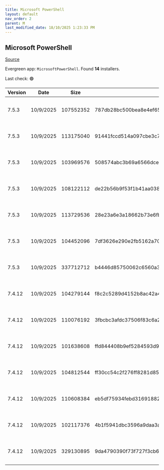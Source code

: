 ```yaml
---
title: Microsoft PowerShell
layout: default
nav_order: 2
parent: M
last_modified_date: 18/10/2025 1:23:33 PM
---
```


## Microsoft PowerShell

[Source](https://docs.microsoft.com/powershell/)

Evergreen app: `MicrosoftPowerShell`. Found **14** installers.

Last check: 🟢

| Version | Date      | Size      | Sha256                                                           | Architecture | InstallerType | Type       | URI                                                                                                                                                                                                      | Release |
| ------- | --------- | --------- | ---------------------------------------------------------------- | ------------ | ------------- | ---------- | -------------------------------------------------------------------------------------------------------------------------------------------------------------------------------------------------------- | ------- |
| 7.5.3   | 10/9/2025 | 107552352 | 787db28bc500bea8e4ef652f54f6cf33fd06994103c02b239a48fd468fb00345 | ARM64        | Default       | exe        | [https://github.com/PowerShell/PowerShell/releases/download/v7.5.3/PowerShell-7.5.3-win-arm64.exe](https://github.com/PowerShell/PowerShell/releases/download/v7.5.3/PowerShell-7.5.3-win-arm64.exe)     | Stable  |
| 7.5.3   | 10/9/2025 | 113175040 | 91441fccd514a097cbe3c75488fd5ecbff68988ffcf690def7d38407bf9beaf5 | x64          | Default       | exe        | [https://github.com/PowerShell/PowerShell/releases/download/v7.5.3/PowerShell-7.5.3-win-x64.exe](https://github.com/PowerShell/PowerShell/releases/download/v7.5.3/PowerShell-7.5.3-win-x64.exe)         | Stable  |
| 7.5.3   | 10/9/2025 | 103969576 | 508574abc3b69a6566dce0e88f07a389fd7303cf8824b99da153e1bd04765150 | x86          | Default       | exe        | [https://github.com/PowerShell/PowerShell/releases/download/v7.5.3/PowerShell-7.5.3-win-x86.exe](https://github.com/PowerShell/PowerShell/releases/download/v7.5.3/PowerShell-7.5.3-win-x86.exe)         | Stable  |
| 7.5.3   | 10/9/2025 | 108122112 | de22b56b9f53f1b41aa038e6e9a1c56bfe31ca4b0700a9b887a1c92f46ad7424 | ARM64        | Default       | msi        | [https://github.com/PowerShell/PowerShell/releases/download/v7.5.3/PowerShell-7.5.3-win-arm64.msi](https://github.com/PowerShell/PowerShell/releases/download/v7.5.3/PowerShell-7.5.3-win-arm64.msi)     | Stable  |
| 7.5.3   | 10/9/2025 | 113729536 | 28e23a6e3a18662b73e6fb267855f31786fb95ec943111de9e9e1338844106b4 | x64          | Default       | msi        | [https://github.com/PowerShell/PowerShell/releases/download/v7.5.3/PowerShell-7.5.3-win-x64.msi](https://github.com/PowerShell/PowerShell/releases/download/v7.5.3/PowerShell-7.5.3-win-x64.msi)         | Stable  |
| 7.5.3   | 10/9/2025 | 104452096 | 7df3626e290e2fb5162a7077c699ce826334787e0d1c6969ad97e1582a5570f4 | x86          | Default       | msi        | [https://github.com/PowerShell/PowerShell/releases/download/v7.5.3/PowerShell-7.5.3-win-x86.msi](https://github.com/PowerShell/PowerShell/releases/download/v7.5.3/PowerShell-7.5.3-win-x86.msi)         | Stable  |
| 7.5.3   | 10/9/2025 | 337712712 | b4446d85750062c6560a3e262f832a1ef391c03c8eed52d8508271ba96c7da3c | x86          | Default       | msixbundle | [https://github.com/PowerShell/PowerShell/releases/download/v7.5.3/PowerShell-7.5.3.msixbundle](https://github.com/PowerShell/PowerShell/releases/download/v7.5.3/PowerShell-7.5.3.msixbundle)           | Stable  |
| 7.4.12  | 10/9/2025 | 104279144 | f8c2c5289d4152b8ac42a451f932811903a0aaf8dba00de86fe1d02b0cc7bec9 | ARM64        | Default       | exe        | [https://github.com/PowerShell/PowerShell/releases/download/v7.4.12/PowerShell-7.4.12-win-arm64.exe](https://github.com/PowerShell/PowerShell/releases/download/v7.4.12/PowerShell-7.4.12-win-arm64.exe) | LTS     |
| 7.4.12  | 10/9/2025 | 110076192 | 3fbcbc3afdc37506f83c6a2373901346f549f11f2a0795647c18af4376f69630 | x64          | Default       | exe        | [https://github.com/PowerShell/PowerShell/releases/download/v7.4.12/PowerShell-7.4.12-win-x64.exe](https://github.com/PowerShell/PowerShell/releases/download/v7.4.12/PowerShell-7.4.12-win-x64.exe)     | LTS     |
| 7.4.12  | 10/9/2025 | 101638608 | ffd844408b9ef5284593d9e29d9c2762045540e790c5213e994211d1c6372752 | x86          | Default       | exe        | [https://github.com/PowerShell/PowerShell/releases/download/v7.4.12/PowerShell-7.4.12-win-x86.exe](https://github.com/PowerShell/PowerShell/releases/download/v7.4.12/PowerShell-7.4.12-win-x86.exe)     | LTS     |
| 7.4.12  | 10/9/2025 | 104812544 | ff30cc54c2f276ff8281d8591a859642880f7b7fb4ffb3ed2aeb5128d7ab382b | ARM64        | Default       | msi        | [https://github.com/PowerShell/PowerShell/releases/download/v7.4.12/PowerShell-7.4.12-win-arm64.msi](https://github.com/PowerShell/PowerShell/releases/download/v7.4.12/PowerShell-7.4.12-win-arm64.msi) | LTS     |
| 7.4.12  | 10/9/2025 | 110608384 | eb5df75934febd316918826b860694227776098d2e1e1aba26a3f8c7f73c2f6a | x64          | Default       | msi        | [https://github.com/PowerShell/PowerShell/releases/download/v7.4.12/PowerShell-7.4.12-win-x64.msi](https://github.com/PowerShell/PowerShell/releases/download/v7.4.12/PowerShell-7.4.12-win-x64.msi)     | LTS     |
| 7.4.12  | 10/9/2025 | 102117376 | 4b1f5941dbc3596a9daa3a161c5e48f68b8778e90896f8b9d67bdc2554ce739b | x86          | Default       | msi        | [https://github.com/PowerShell/PowerShell/releases/download/v7.4.12/PowerShell-7.4.12-win-x86.msi](https://github.com/PowerShell/PowerShell/releases/download/v7.4.12/PowerShell-7.4.12-win-x86.msi)     | LTS     |
| 7.4.12  | 10/9/2025 | 329130895 | 9da4790390f73f727f3cb6ab785db6a0f9bddf1132335da1b73b955949b04d9a | x86          | Default       | msixbundle | [https://github.com/PowerShell/PowerShell/releases/download/v7.4.12/PowerShell-7.4.12.msixbundle](https://github.com/PowerShell/PowerShell/releases/download/v7.4.12/PowerShell-7.4.12.msixbundle)       | LTS     |
